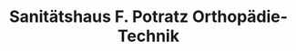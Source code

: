 ---
title: "Sanitätshaus F. Potratz Orthopädie-Technik"
url: /bochum/sanitaetshaus-f-potratz-orthopaedie-technik/
shop: Sanitätshaus
---